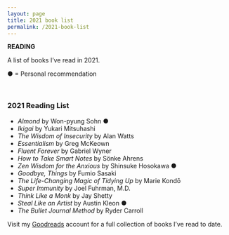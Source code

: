 ```yaml
---
layout: page
title: 2021 book list
permalink: /2021-book-list
---
```


<b>READING</b>

A list of books I’ve read in 2021.

● = Personal recommendation

<br />

### 2021 Reading List

-   _Almond_ by Won-pyung Sohn ●
-   _Ikigai_ by Yukari Mitsuhashi
-   _The Wisdom of Insecurity_ by Alan Watts
-   _Essentialism_ by Greg McKeown
-   _Fluent Forever_ by Gabriel Wyner
-   _How to Take Smart Notes_ by Sönke Ahrens
-   _Zen Wisdom for the Anxious_ by Shinsuke Hosokawa ●
-   _Goodbye, Things_ by Fumio Sasaki 
-   _The Life-Changing Magic of Tidying Up_ by Marie Kondō 
-   _Super Immunity_ by Joel Fuhrman, M.D. 
-   _Think Like a Monk_ by Jay Shetty 
-   _Steal Like an Artist_ by Austin Kleon ●
-   _The Bullet Journal Method_ by Ryder Carroll

Visit my <a href="https://www.goodreads.com/user/show/24607110-may">Goodreads</a> account for a full collection of books I’ve read to date.


<style>
  .wrapper {
    max-width: 58em;
  }
</style>